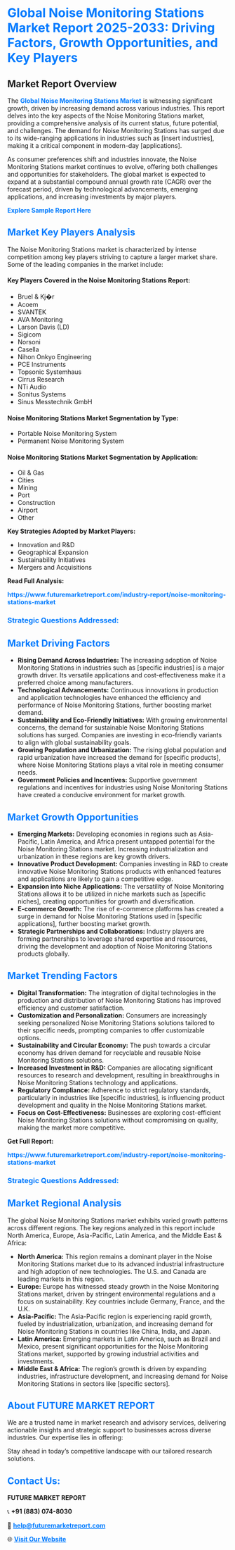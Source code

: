<h1 style="color: #007BFF;">Global Noise Monitoring Stations Market Report 2025-2033: Driving Factors, Growth Opportunities, and Key Players</h1>

<section id="overview">
<h2>Market Report Overview</h2>
<p>The <a href="https://www.futuremarketreport.com/industry-report/noise-monitoring-stations-market" style="color: #007BFF; text-decoration: none;"><strong>Global Noise Monitoring Stations Market</strong></a> is witnessing significant growth, driven by increasing demand across various industries. This report delves into the key aspects of the Noise Monitoring Stations market, providing a comprehensive analysis of its current status, future potential, and challenges. The demand for Noise Monitoring Stations has surged due to its wide-ranging applications in industries such as [insert industries], making it a critical component in modern-day [applications].</p>
<p>As consumer preferences shift and industries innovate, the Noise Monitoring Stations market continues to evolve, offering both challenges and opportunities for stakeholders. The global market is expected to expand at a substantial compound annual growth rate (CAGR) over the forecast period, driven by technological advancements, emerging applications, and increasing investments by major players.</p>
</section>

<section id="overview">
<p><a href="https://www.futuremarketreport.com/request-sample/reportId=28315" style="color: #007BFF; text-decoration: none;"><strong>Explore Sample Report Here</strong></a></p>
</section>

<section id="key-players">
<h2 style="color: #007BFF;">Market Key Players Analysis</h2>
<p>The Noise Monitoring Stations market is characterized by intense competition among key players striving to capture a larger market share. Some of the leading companies in the market include:</p>
<h4>Key Players Covered in the Noise Monitoring Stations Report:</h4>
<ul><li>Bruel &amp; Kj�r</li><li>Acoem</li><li>SVANTEK</li><li>AVA Monitoring</li><li>Larson Davis (LD)</li><li>Sigicom</li><li>Norsoni</li><li>Casella</li><li>Nihon Onkyo Engineering</li><li>PCE Instruments</li><li>Topsonic Systemhaus</li><li>Cirrus Research</li><li>NTi Audio</li><li>Sonitus Systems</li><li>Sinus Messtechnik GmbH</li></ul>
<h4>Noise Monitoring Stations Market Segmentation by Type:</h4>
<ul><li>Portable Noise Monitoring System</li><li>Permanent Noise Monitoring System</li></ul>

<h4>Noise Monitoring Stations Market Segmentation by Application:</h4>
<ul><li>Oil &amp; Gas</li><li>Cities</li><li>Mining</li><li>Port</li><li>Construction</li><li>Airport</li><li>Other</li></ul>
<p><strong>Key Strategies Adopted by Market Players:</strong></p>
<ul>
<li>Innovation and R&D</li>
<li>Geographical Expansion</li>
<li>Sustainability Initiatives</li>
<li>Mergers and Acquisitions</li>
</ul>
</section>

<section>
<p><strong>Read Full Analysis: </strong></p><a href="https://www.futuremarketreport.com/industry-report/noise-monitoring-stations-market" style="color: #007BFF; text-decoration: none;"><strong>https://www.futuremarketreport.com/industry-report/noise-monitoring-stations-market</strong></a>
<h3 style="color: #007BFF;">Strategic Questions Addressed:</h3>
</section>

<section id="driving-factors">
<h2 style="color: #007BFF;">Market Driving Factors</h2>
<ul>
<li><strong>Rising Demand Across Industries:</strong> The increasing adoption of Noise Monitoring Stations in industries such as [specific industries] is a major growth driver. Its versatile applications and cost-effectiveness make it a preferred choice among manufacturers.</li>
<li><strong>Technological Advancements:</strong> Continuous innovations in production and application technologies have enhanced the efficiency and performance of Noise Monitoring Stations, further boosting market demand.</li>
<li><strong>Sustainability and Eco-Friendly Initiatives:</strong> With growing environmental concerns, the demand for sustainable Noise Monitoring Stations solutions has surged. Companies are investing in eco-friendly variants to align with global sustainability goals.</li>
<li><strong>Growing Population and Urbanization:</strong> The rising global population and rapid urbanization have increased the demand for [specific products], where Noise Monitoring Stations plays a vital role in meeting consumer needs.</li>
<li><strong>Government Policies and Incentives:</strong> Supportive government regulations and incentives for industries using Noise Monitoring Stations have created a conducive environment for market growth.</li>
</ul>
</section>

<section id="growth-opportunities">
<h2 style="color: #007BFF;">Market Growth Opportunities</h2>
<ul>
<li><strong>Emerging Markets:</strong> Developing economies in regions such as Asia-Pacific, Latin America, and Africa present untapped potential for the Noise Monitoring Stations market. Increasing industrialization and urbanization in these regions are key growth drivers.</li>
<li><strong>Innovative Product Development:</strong> Companies investing in R&D to create innovative Noise Monitoring Stations products with enhanced features and applications are likely to gain a competitive edge.</li>
<li><strong>Expansion into Niche Applications:</strong> The versatility of Noise Monitoring Stations allows it to be utilized in niche markets such as [specific niches], creating opportunities for growth and diversification.</li>
<li><strong>E-commerce Growth:</strong> The rise of e-commerce platforms has created a surge in demand for Noise Monitoring Stations used in [specific applications], further boosting market growth.</li>
<li><strong>Strategic Partnerships and Collaborations:</strong> Industry players are forming partnerships to leverage shared expertise and resources, driving the development and adoption of Noise Monitoring Stations products globally.</li>
</ul>
</section>

<section id="trending-factors">
<h2 style="color: #007BFF;">Market Trending Factors</h2>
<ul>
<li><strong>Digital Transformation:</strong> The integration of digital technologies in the production and distribution of Noise Monitoring Stations has improved efficiency and customer satisfaction.</li>
<li><strong>Customization and Personalization:</strong> Consumers are increasingly seeking personalized Noise Monitoring Stations solutions tailored to their specific needs, prompting companies to offer customizable options.</li>
<li><strong>Sustainability and Circular Economy:</strong> The push towards a circular economy has driven demand for recyclable and reusable Noise Monitoring Stations solutions.</li>
<li><strong>Increased Investment in R&D:</strong> Companies are allocating significant resources to research and development, resulting in breakthroughs in Noise Monitoring Stations technology and applications.</li>
<li><strong>Regulatory Compliance:</strong> Adherence to strict regulatory standards, particularly in industries like [specific industries], is influencing product development and quality in the Noise Monitoring Stations market.</li>
<li><strong>Focus on Cost-Effectiveness:</strong> Businesses are exploring cost-efficient Noise Monitoring Stations solutions without compromising on quality, making the market more competitive.</li>
</ul>
</section>

<section>
<p><strong>Get Full Report: </strong></p><a href="https://www.futuremarketreport.com/industry-report/noise-monitoring-stations-market" style="color: #007BFF; text-decoration: none;"><strong>https://www.futuremarketreport.com/industry-report/noise-monitoring-stations-market</strong></a>
<h3 style="color: #007BFF;">Strategic Questions Addressed:</h3>
</section>


<section id="regional-analysis">
<h2 style="color: #007BFF;">Market Regional Analysis</h2>
<p>The global Noise Monitoring Stations market exhibits varied growth patterns across different regions. The key regions analyzed in this report include North America, Europe, Asia-Pacific, Latin America, and the Middle East & Africa:</p>
<ul>
<li><strong>North America:</strong> This region remains a dominant player in the Noise Monitoring Stations market due to its advanced industrial infrastructure and high adoption of new technologies. The U.S. and Canada are leading markets in this region.</li>
<li><strong>Europe:</strong> Europe has witnessed steady growth in the Noise Monitoring Stations market, driven by stringent environmental regulations and a focus on sustainability. Key countries include Germany, France, and the U.K.</li>
<li><strong>Asia-Pacific:</strong> The Asia-Pacific region is experiencing rapid growth, fueled by industrialization, urbanization, and increasing demand for Noise Monitoring Stations in countries like China, India, and Japan.</li>
<li><strong>Latin America:</strong> Emerging markets in Latin America, such as Brazil and Mexico, present significant opportunities for the Noise Monitoring Stations market, supported by growing industrial activities and investments.</li>
<li><strong>Middle East & Africa:</strong> The region’s growth is driven by expanding industries, infrastructure development, and increasing demand for Noise Monitoring Stations in sectors like [specific sectors].</li>
</ul>
</section>

<footer>
<h2 style="color: #007BFF;">About FUTURE MARKET REPORT</h2>
<p>We are a trusted name in market research and advisory services, delivering actionable insights and strategic support to businesses across diverse industries. Our expertise lies in offering:</p>

<p>Stay ahead in today’s competitive landscape with our tailored research solutions.</p>

<h2 style="color: #007BFF;">Contact Us:</h2>
<p><strong>FUTURE MARKET REPORT</strong></p>
<p>📞 <strong>+91 (883) 074-8030</strong></p>
<p>📧 <strong><a href="mailto:help@futuremarketreport.com" style="color: #007BFF;">help@futuremarketreport.com</a></strong></p>
<p>🌐 <strong><a href="https://www.futuremarketreport.com/" style="color: #007BFF;">Visit Our Website</a></strong></p>
</footer>